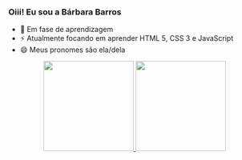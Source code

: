 ### Oiii! Eu sou a Bárbara Barros

- 🤔 Em fase de aprendizagem
- ⚡ Atualmente focando em aprender HTML 5, CSS 3 e JavaScript
- 😄 Meus pronomes são ela/dela

<div align="center">
  <a href="https://github.com/Barb008">
  <img height="180em" src="https://github-readme-stats.vercel.app/api?username=Barb008&show_icons=true&theme=dracula&include_all_commits=true&count_private=true"/>
  <img height="180em" src="https://github-readme-stats.vercel.app/api/top-langs/?username=Barb008&layout=compact&langs_count=7&theme=dracula"/>
</div>
